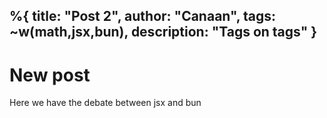 %{
    title: "Post 2",
    author: "Canaan",
    tags: ~w(math,jsx,bun),
    description: "Tags on tags"
}
---

# New post

Here we have the debate between jsx and bun
